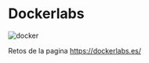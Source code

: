 # Dockerlabs

![docker](https://wallpapercave.com/wp/wp7718117.jpg)

Retos de la pagina https://dockerlabs.es/